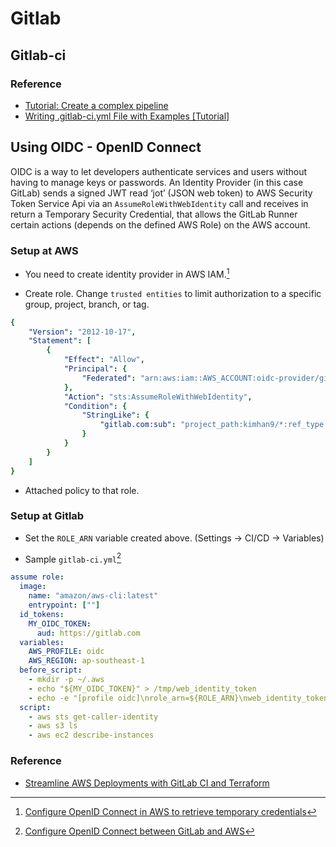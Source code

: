 # Gitlab

## Gitlab-ci

### Reference
- [Tutorial: Create a complex pipeline](https://docs.gitlab.com/ee/ci/quick_start/tutorial.html)
- [Writing .gitlab-ci.yml File with Examples [Tutorial]](https://spacelift.io/blog/gitlab-ci-yml)

## Using OIDC - OpenID Connect

OIDC is a way to let developers authenticate services and users without having to manage keys or passwords. An Identity Provider (in this case GitLab) sends a signed JWT read ‘jot’ (JSON web token) to AWS Security Token Service Api via an `AssumeRoleWithWebIdentity` call and receives in return a Temporary Security Credential, that allows the GitLab Runner certain actions (depends on the defined AWS Role) on the AWS account.

### Setup at AWS

- You need to create identity provider in AWS IAM.[^1]

- Create role. Change `trusted entities` to limit authorization to a specific group, project, branch, or tag.
```yaml
{
    "Version": "2012-10-17",
    "Statement": [
        {
            "Effect": "Allow",
            "Principal": {
                "Federated": "arn:aws:iam::AWS_ACCOUNT:oidc-provider/gitlab.com"
            },
            "Action": "sts:AssumeRoleWithWebIdentity",
            "Condition": {
                "StringLike": {
                    "gitlab.com:sub": "project_path:kimhan9/*:ref_type:branch:ref:*"
                }
            }
        }
    ]
}
```
- Attached policy to that role.

### Setup at Gitlab

- Set the `ROLE_ARN` variable created above. (Settings -> CI/CD -> Variables)

- Sample `gitlab-ci.yml`[^2]
```yaml
assume role:
  image:
    name: "amazon/aws-cli:latest"
    entrypoint: [""]
  id_tokens:
    MY_OIDC_TOKEN:
      aud: https://gitlab.com
  variables:
    AWS_PROFILE: oidc
    AWS_REGION: ap-southeast-1
  before_script:
    - mkdir -p ~/.aws
    - echo "${MY_OIDC_TOKEN}" > /tmp/web_identity_token
    - echo -e "[profile oidc]\nrole_arn=${ROLE_ARN}\nweb_identity_token_file=/tmp/web_identity_token" > ~/.aws/config
  script:
    - aws sts get-caller-identity
    - aws s3 ls
    - aws ec2 describe-instances
```

### Reference
- [Streamline AWS Deployments with GitLab CI and Terraform](https://community.aws/content/2dquEzIKfm2wVH77AYmApToZdWj/gitlab-with-terraform?lang=en)



[^1]:[Configure OpenID Connect in AWS to retrieve temporary credentials](https://docs.gitlab.com/ee/ci/cloud_services/aws/#add-the-identity-provider)
[^2]:[Configure OpenID Connect between GitLab and AWS](https://gitlab.com/guided-explorations/aws/configure-openid-connect-in-aws)